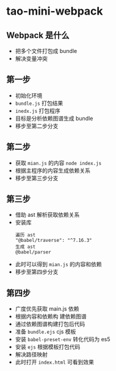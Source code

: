 # tao-mini-webpack

## Webpack 是什么
- 把多个文件打包成 bundle
- 解决变量冲突

## 第一步
- 初始化环境
- `bundle.js` 打包结果
- `inedx.js` 打包程序
- 目标是分析依赖图谱生成 bundle
- 移步至第二步分支

## 第二步
- 获取 `mian.js` 的内容 `node index.js`
- 根据主程序的内容生成依赖关系
- 移步至第三步分支

## 第三步
- 借助 ast 解析获取依赖关系
- 安装库
    ```
    遍历 ast
    "@babel/traverse": "^7.16.3"
    生成 ast
    @babel/parser
    ```
- 此时可以得到 `mian.js` 的内容和依赖
- 移步至第四步分支

## 第四步
- 广度优先获取 main.js 依赖
- 根据内容和依赖构 建依赖图谱
- 通过依赖图谱构建打包后代码
- 准备 `bundle.ejs` cjs 模板
- 安装 `babel-preset-env` 转化代码为 es5
- 安装 `ejs` 根据模板打包代码
- 解决路径映射
- 此时打开 `index.html` 可看到效果
